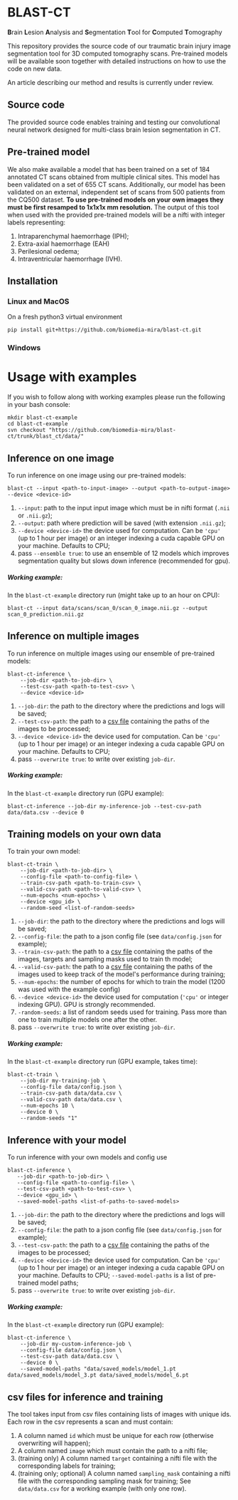 # BLAST-CT
**B**rain **L**esion **A**nalysis and **S**egmentation **T**ool for **C**omputed **T**omography

This repository provides the source code of our traumatic brain injury image segmentation tool for 3D computed tomography scans. Pre-trained models will be available soon together with detailed instructions on how to use the code on new data.

An article describing our method and results is currently under review.

## Source code

The provided source code enables training and testing our convolutional neural network designed for multi-class brain lesion segmentation in CT.

## Pre-trained model

We also make available a model that has been trained on a set of 184 annotated CT scans obtained from multiple clinical sites. 
This model has been validated on a set of 655 CT scans. Additionally, our model has been validated on an external, independent set of scans from 500 patients from the CQ500 dataset.
**To use pre-trained models on your own images they must be first resamped to 1x1x1x mm resolution.**
The output of this tool when used with the provided pre-trained models will be a nifti with integer labels representing:
1. Intraparenchymal haemorrhage (IPH);
2. Extra-axial haemorrhage (EAH)
3. Perilesional oedema;
4. Intraventricular haemorrhage (IVH).

## Installation

### Linux and MacOS
On a fresh python3 virtual environment

`pip install git+https://github.com/biomedia-mira/blast-ct.git`

### Windows

# Usage with examples

If you wish to follow along with working examples please run the following in your bash console:
```
mkdir blast-ct-example
cd blast-ct-example
svn checkout "https://github.com/biomedia-mira/blast-ct/trunk/blast_ct/data/"
```

## Inference on one image
To run inference on one image using our pre-trained models:

`blast-ct --input <path-to-input-image> --output <path-to-output-image> --device <device-id>`

1. `--input`: path to the input input image which must be in nifti format (`.nii` or `.nii.gz`);
2. `--output`: path where prediction will be saved (with extension `.nii.gz`);
3. `--device <device-id>` the device used for computation. Can be `'cpu'` (up to 1 hour per image) or an integer 
indexing a cuda capable GPU on your machine. Defaults to CPU;
4. pass `--ensemble true`: to use an ensemble of 12 models which improves segmentation quality but slows down inference
 (recommended for gpu).

##### Working example:

In the `blast-ct-example` directory run (might take up to an hour on CPU):

`blast-ct --input data/scans/scan_0/scan_0_image.nii.gz --output scan_0_prediction.nii.gz`


## Inference on multiple images
To run inference on multiple images using our ensemble of pre-trained models:

```
blast-ct-inference \
    --job-dir <path-to-job-dir> \
    --test-csv-path <path-to-test-csv> \ 
    --device <device-id>
```

1. `--job-dir`: the path to the directory where the predictions and logs will be saved;
2. `--test-csv-path`: the path to a [csv file](#csv-files-for-inference-and-training) containing the paths of the 
images to be processed;
3. `--device <device-id>` the device used for computation. Can be `'cpu'` (up to 1 hour per image) or an integer 
indexing a cuda capable GPU on your machine. Defaults to CPU;
4. pass `--overwrite true`: to write over existing `job-dir`.

##### Working example:

In the `blast-ct-example` directory run (GPU example):

`blast-ct-inference --job-dir my-inference-job --test-csv-path data/data.csv --device 0`


## Training models on your own data

To train your own model:

```
blast-ct-train \
    --job-dir <path-to-job-dir> \
    --config-file <path-to-config-file> \
    --train-csv-path <path-to-train-csv> \
    --valid-csv-path <path-to-valid-csv> \
    --num-epochs <num-epochs> \
    --device <gpu_id> \
    --random-seed <list-of-random-seeds>
```

1. `--job-dir`: the path to the directory where the predictions and logs will be saved;
2. `--config-file`: the path to a json config file (see `data/config.json` for example);
3. `--train-csv-path`: the path to a [csv file](#csv-files-for-inference-and-training) containing the paths of the 
images, targets and sampling masks used to train th model;
4. `--valid-csv-path`: the path to a [csv file](#csv-files-for-inference-and-training) containing the paths of the 
images used to keep track of the model's performance during training;
5. `--num-epochs`: the number of epochs for which to train the model (1200 was used with the example config)
6. `--device <device-id>` the device used for computation (`'cpu'` or integer indexing GPU). GPU is strongly recommended.
7. `-random-seeds`: a list of random seeds used for training. 
Pass more than one to train multiple models one after the other.
8. pass `--overwrite true`: to write over existing `job-dir`.


##### Working example:

In the `blast-ct-example` directory run (GPU example, takes time):
```
blast-ct-train \
    --job-dir my-training-job \
    --config-file data/config.json \
    --train-csv-path data/data.csv \
    --valid-csv-path data/data.csv \
    --num-epochs 10 \
    --device 0 \
    --random-seeds "1"
```


## Inference with your model

To run inference with your own models and config use
```
blast-ct-inference \
   --job-dir <path-to-job-dir> \
   --config-file <path-to-config-file> \
   --test-csv-path <path-to-test-csv> \
   --device <gpu_id> \
   --saved-model-paths <list-of-paths-to-saved-models>
```

1. `--job-dir`: the path to the directory where the predictions and logs will be saved;
2. `--config-file`: the path to a json config file (see `data/config.json` for example);
4. `--test-csv-path`: the path to a [csv file](#csv-files-for-inference-and-training) containing the paths of the 
images to be processed;
4. `--device <device-id>` the device used for computation. Can be `'cpu'` (up to 1 hour per image) or an integer 
indexing a cuda capable GPU on your machine. Defaults to CPU;
 `--saved-model-paths` is a list of pre-trained model paths;
5. pass `--overwrite true`: to write over existing `job-dir`.

##### Working example:

In the `blast-ct-example` directory run (GPU example):
```
blast-ct-inference \
    --job-dir my-custom-inference-job \
    --config-file data/config.json \
    --test-csv-path data/data.csv \
    --device 0 \
    --saved-model-paths "data/saved_models/model_1.pt data/saved_models/model_3.pt data/saved_models/model_6.pt
```

## csv files for inference and training

The tool takes input from csv files containing lists of images with unique ids.
Each row in the csv represents a scan and must contain:
1. A column named `id` which must be unique for each row (otherwise overwriting will happen);
2. A column named `image` which must contain the path to a nifti file;
3. (training only) A column named `target` containing a nifti file with the corresponding labels for training;
4. (training only; optional) A column named `sampling_mask` containing a nifti file with the corresponding sampling mask 
for training;
See `data/data.csv` for a working example (with only one row).
